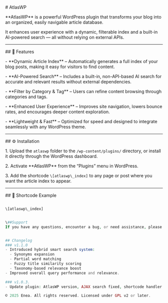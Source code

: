 \# AtlasWP



\*\*AtlasWP\*\* is a powerful WordPress plugin that transforms your blog into an organized, easily navigable article database.  

It enhances user experience with a dynamic, filterable index and a built-in AI-powered search — all without relying on external APIs.



---



\## 🚀 Features



\- \*\*Dynamic Article Index\*\* – Automatically generates a full index of your blog posts, making it easy for visitors to find content.  

\- \*\*AI-Powered Search\*\* – Includes a built-in, non-API-based AI search for accurate and relevant results without external dependencies.  

\- \*\*Filter by Category \& Tag\*\* – Users can refine content browsing through categories and tags.  

\- \*\*Enhanced User Experience\*\* – Improves site navigation, lowers bounce rates, and encourages deeper content exploration.  

\- \*\*Lightweight \& Fast\*\* – Optimized for speed and designed to integrate seamlessly with any WordPress theme.  



---



\## ⚙️ Installation



1\. Upload the `atlaswp` folder to the `/wp-content/plugins/` directory, or install it directly through the WordPress dashboard.  

2\. Activate \*\*AtlasWP\*\* from the “Plugins” menu in WordPress.  

3\. Add the shortcode `\[atlaswp\_index]` to any page or post where you want the article index to appear.



---



\## 🧩 Shortcode Example



```php

\[atlaswp\_index]


\##Support
If you have any questions, encounter a bug, or need assistance, please open an issue in the GitHub repository or visit our support page on Informaticasite. We are dedicated to helping you get the most out of our plugin.


## Changelog
### v1.1.0
- Introduced hybrid smart search system:
  - Synonyms expansion
  - Partial word matching
  - Fuzzy title similarity scoring
  - Taxonomy-based relevance boost
- Improved overall query performance and relevance.

### v1.0.3.
- Update plugin: AtlasWP version, AJAX search fixed, shortcode handler and smart search engine added

© 2025 Enea. All rights reserved. Licensed under GPL v2 or later.

